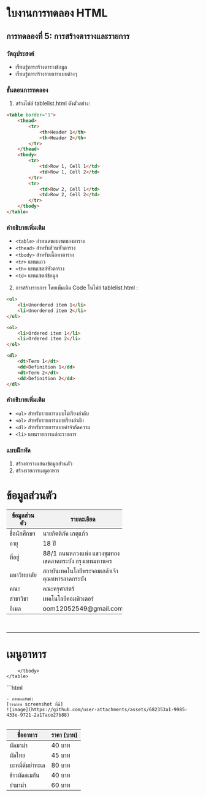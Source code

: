 # ใบงานการทดลอง HTML

## การทดลองที่ 5: การสร้างตารางและรายการ
### วัตถุประสงค์
- เรียนรู้การสร้างตารางข้อมูล
- เรียนรู้การสร้างรายการแบบต่างๆ

### ขั้นตอนการทดลอง
1. สร้างไฟล์ tablelist.html ดังตัวอย่าง:
```html
<table border="1">
    <thead>
        <tr>
            <th>Header 1</th>
            <th>Header 2</th>
        </tr>
    </thead>
    <tbody>
        <tr>
            <td>Row 1, Cell 1</td>
            <td>Row 1, Cell 2</td>
        </tr>
        <tr>
            <td>Row 2, Cell 1</td>
            <td>Row 2, Cell 2</td>
        </tr>
    </tbody>
</table>
```

### คำอธิบายเพิ่มเติม
- `<table>` กำหนดขอบเขตของตาราง
- `<thead>` สำหรับส่วนหัวตาราง
- `<tbody>` สำหรับเนื้อหาตาราง
- `<tr>` แทนแถว
- `<th>` แทนเซลล์หัวตาราง
- `<td>` แทนเซลล์ข้อมูล

2. การสร้างรายการ โดยเพิ่มเติม Code ในไฟล์ tablelist.html :
```html
<ul>
    <li>Unordered item 1</li>
    <li>Unordered item 2</li>
</ul>

<ol>
    <li>Ordered item 1</li>
    <li>Ordered item 2</li>
</ol>

<dl>
    <dt>Term 1</dt>
    <dd>Definition 1</dd>
    <dt>Term 2</dt>
    <dd>Definition 2</dd>
</dl>
```

### คำอธิบายเพิ่มเติม
- `<ul>` สำหรับรายการแบบไม่เรียงลำดับ
- `<ol>` สำหรับรายการแบบเรียงลำดับ
- `<dl>` สำหรับรายการแบบคำจำกัดความ
- `<li>` แทนรายการแต่ละรายการ

### แบบฝึกหัด
1. สร้างตารางแสดงข้อมูลส่วนตัว
2. สร้างรายการเมนูอาหาร

<html lang="en">
<head>
    <meta charset="UTF-8">
    <meta name="viewport" content="width=device-width, initial-scale=1.0">
    <title>Table</title>
</head>
<style>
    table {
        width: 60%;
        border-collapse: collapse;
    }

    th, td {
        border: 1px solid black;
        padding: 8px;
        text-align: center;
    }

    th {
        background-color: #f1f1f1;
    }
</style>
<body>
    <h1>ข้อมูลส่วนตัว</h1>
    <table>
        <thead>
            <tr>
                <th>ข้อมูลส่วนตัว</th>
                <th>รายละเอียด</th>
            </tr>
        </thead>
        <tbody>
            <tr>
                <td>ชื่อนักศึกษา</td>
                <td>นายกิตติภัค เกตุแก้ว</td>
            </tr>
            <tr>
                <td>อายุ</td>
                <td>18 ปี</td>
            </tr>
            <tr>
                <td>ที่อยู่</td>
                <td>88/1 ถนนหลวงแพ่ง แขวงขุมทอง เขตลาดกระบัง กรุงเทพมหานคร</td>
            </tr>
            <tr>
                <td>มหาวิทยาลัย</td>
                <td>สถาบันเทคโนโลยีพระจอมเกล้าเจ้าคุณทหารลาดกระบัง</td>
            </tr>
            <tr>
                <td>คณะ</td>
                <td>คณะครุศาสตร์</td>
            </tr>
            <tr>
                <td>สาขาวิชา</td>
                <td>เทคโนโลยีคอมพิวเตอร์</td>
            </tr>
            <tr>
                <td>อีเมล</td>
                <td>oom12052549@gmail.com</td>
            </tr>
        </tbody>
    </table>
    <br>
    <hr>
    <h1>เมนูอาหาร</h1>
    <table>
        <thead>
            <tr>
                <th>ชื่ออาหาร</th>
                <th>ราคา (บาท)</th>
            </tr>
        </thead>
        <tbody>
            <tr>
                <td>ผัดมาม่า</td>
                <td>40 บาท
            </tr>
            <tr>
                <td>ผัดไทย</td>
                <td>45 บาท 
            </tr>
            <tr>
                <td>บะหมี่ต้มยำทะเล</td>
                <td>80 บาท 
            </tr>
            <tr>
                <td>ข้าวผัดอเมกัน</td>
                <td>40 บาท
            </tr>
            <tr>
                <td>ยำมาม่า</td>
                <td>60 บาท
            </tr>
            <tr>
                
        </tbody>
    </table>

</body>
</html>
```html

```
- ภาพผลลัพธ์:
[วางภาพ screenshot ที่นี่]
![image](https://github.com/user-attachments/assets/682353a1-9985-433e-9721-2a17ace27b88)


